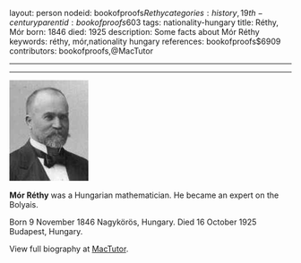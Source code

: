 layout: person
nodeid: bookofproofs$Rethy
categories: history,19th-century
parentid: bookofproofs$603
tags: nationality-hungary
title: Réthy, Mór
born: 1846
died: 1925
description: Some facts about Mór Réthy
keywords: réthy, mór,nationality hungary
references: bookofproofs$6909
contributors: bookofproofs,@MacTutor

---


---

![Rethy.jpg](https://github.com/bookofproofs/bookofproofs.github.io/blob/main/_sources/_assets/images/portraits/Rethy.jpg?raw=true)

**Mór Réthy** was a Hungarian mathematician. He became an expert on the Bolyais.

Born 9 November 1846 Nagykörös, Hungary. Died 16 October 1925 Budapest, Hungary.


View full biography at [MacTutor](https://mathshistory.st-andrews.ac.uk/Biographies/Rethy/).